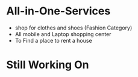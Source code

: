 # All-in-One-Services
*  shop for clothes and shoes (Fashion Category)   
*  All mobile and Laptop shopping center  
*  To Find a place to rent a house 

# Still Working On
